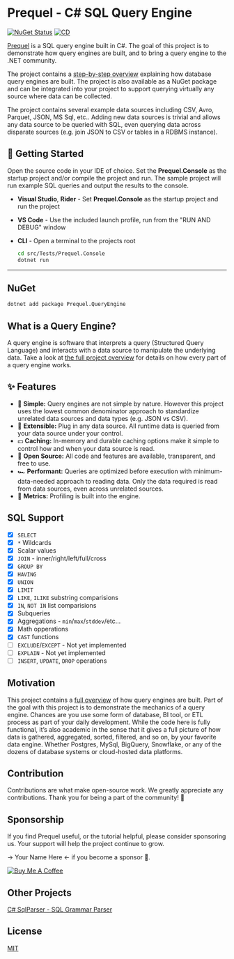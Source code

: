 # Prequel - C# SQL Query Engine

[![NuGet Status](https://img.shields.io/nuget/v/Prequel.QueryEngine.svg)](https://www.nuget.org/packages/Prequel.QueryEngine/)  [![CD](https://github.com/TylerBrinks/Prequel/actions/workflows/cd.yml/badge.svg)](https://github.com/TylerBrinks/Prequel/actions/workflows/cd.yml) 

[Prequel](/docs/index.md) is a SQL query engine built in C#.  The goal of this project is to demonstrate how query engines are built, and to bring a query engine to the .NET community.

The project contains a [step-by-step overview](/docs/index.md) explaining how database query engines are built.  The project is also available as a NuGet package and can be integrated into your project to support querying virtually any source where data can be collected. 

The project contains several example data sources including CSV, Avro, Parquet, JSON, MS Sql, etc..  Adding new data sources is trivial and allows any data source to be queried with SQL, even querying data across disparate sources (e.g. join JSON to CSV or tables in a RDBMS instance).

## 🚀 Getting Started
Open the source code in your IDE of choice.  Set the **Prequel.Console** as the startup project and/or compile the project and run.  The sample project will run example SQL queries and output the results to the console.

- **Visual Studio**, **Rider** - Set **Prequel.Console** as the startup project and run the project
- **VS Code** - Use the included launch profile, run from the "RUN AND DEBUG" window
- **CLI** - Open a terminal to the projects root

    ```bash
    cd src/Tests/Prequel.Console
    dotnet run
    ```
---

## NuGet
```bash
dotnet add package Prequel.QueryEngine
```

## What is a Query Engine?
A query engine is software that interprets a query (Structured Query Language) and interacts with a data source to manipulate the underlying data.  Take a look at [the full project overview](/docs/index.md) for details on how every part of a query engine works.


## ✨ Features

- 🤲 **Simple:** Query engines are not simple by nature.  However this project uses the lowest common denominator approach to standardize unrelated data sources and data types (e.g. JSON vs CSV).
- 🧩 **Extensible:** Plug in any data source.  All runtime data is queried from your data source under your control.
- 💵 **Caching:** In-memory and durable caching options make it simple to control how and when your data source is read.
- 📖 **Open Source:** All code and features are available, transparent, and free to use.
- 🏎️ **Performant:** Queries are optimized before execution with minimum-data-needed approach to reading data.  Only the data required is read from data sources, even across unrelated sources.  
- 🔎 **Metrics:** Profiling is built into the engine.

## SQL Support
 - [X] `SELECT`
 - [X] `*` Wildcards
 - [X] Scalar values
 - [X] `JOIN` - inner/right/left/full/cross
 - [X] `GROUP BY`
 - [X] `HAVING`
 - [X] `UNION`
 - [X] `LIMIT`
 - [X] `LIKE`, `ILIKE` substring comparisions
 - [X] `IN`, `NOT IN` list comparisions
 - [X] Subqueries
 - [X] Aggregations - `min`/`max`/`stddev`/etc...
 - [X] Math opperations
 - [X] `CAST` functions
 - [ ] `EXCLUDE`/`EXCEPT` - Not yet implemented
 - [ ] `EXPLAIN` - Not yet implemented
 - [ ] `INSERT`, `UPDATE`, `DROP` operations

## Motivation
This project contains a [full overview](/docs/index.md) of how query engines are built.  Part of the goal with this project is to demonstrate the mechanics of a query engine.  Chances are you use some form of database, BI tool, or ETL process as part of your daily development.  While the code here is fully functional, it’s also academic in the sense that it gives a full picture of how data is gathered, aggregated, sorted, filtered, and so on, by your favorite data engine.  Whether Postgres, MySql, BigQuery, Snowflake, or any of the dozens of database systems or cloud-hosted data platforms.

## Contribution
Contributions are what make open-source work.  We greatly appreciate any contributions.  Thank you for being a part of the community! 🥰

## Sponsorship
If you find Prequel useful, or the tutorial helpful, please consider sponsoring us.  Your support will help the project continue to grow.

→ Your Name Here ← if you become a sponsor 👏.


<a href="https://buymeacoffee.com/tylerbrinks" target="_blank"><img src="https://www.buymeacoffee.com/assets/img/custom_images/orange_img.png" alt="Buy Me A Coffee" ></a>

## Other Projects
[C# SqlParser - SQL Grammar Parser](https://github.com/TylerBrinks/SqlParser-cs)

## License
[MIT](https://github.com/mingrammer/diagrams/blob/master/LICENSE)
